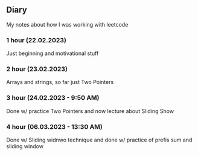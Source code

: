 ## Diary

My notes about how I was working with leetcode

### 1 hour (22.02.2023)

Just beginning and motivational stuff

### 2 hour (23.02.2023)

Arrays and strings, so far just Two Pointers

### 3 hour (24.02.2023 - 9:50 AM)

Done w/ practice Two Pointers and now lecture about Sliding Show

### 4 hour (06.03.2023 - 13:30 AM)

Done w/ Sliding widnwo technique and done w/ practice of prefis sum and sliding window